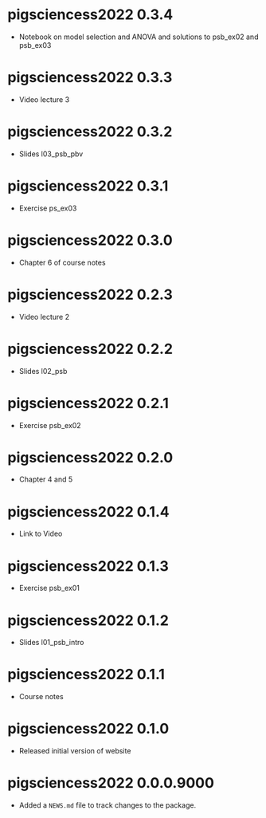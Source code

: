 # pigsciencess2022 0.3.4

* Notebook on model selection and ANOVA and solutions to psb_ex02 and psb_ex03

# pigsciencess2022 0.3.3

* Video lecture 3

# pigsciencess2022 0.3.2

* Slides l03_psb_pbv

# pigsciencess2022 0.3.1

* Exercise ps_ex03

# pigsciencess2022 0.3.0

* Chapter 6 of course notes

# pigsciencess2022 0.2.3

* Video lecture 2

# pigsciencess2022 0.2.2

* Slides l02_psb

# pigsciencess2022 0.2.1

* Exercise psb_ex02

# pigsciencess2022 0.2.0

* Chapter 4 and 5

# pigsciencess2022 0.1.4

* Link to Video

# pigsciencess2022 0.1.3

* Exercise psb_ex01

# pigsciencess2022 0.1.2

* Slides l01_psb_intro

# pigsciencess2022 0.1.1

* Course notes

# pigsciencess2022 0.1.0

* Released initial version of website

# pigsciencess2022 0.0.0.9000

* Added a `NEWS.md` file to track changes to the package.

